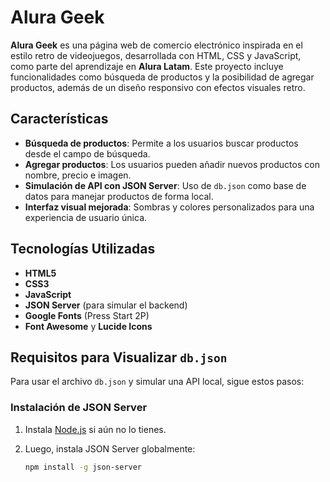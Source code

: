 # Alura Geek

**Alura Geek** es una página web de comercio electrónico inspirada en el estilo retro de videojuegos, desarrollada con HTML, CSS y JavaScript, como parte del aprendizaje en **Alura Latam**. Este proyecto incluye funcionalidades como búsqueda de productos y la posibilidad de agregar productos, además de un diseño responsivo con efectos visuales retro.

## Características

- **Búsqueda de productos**: Permite a los usuarios buscar productos desde el campo de búsqueda.
- **Agregar productos**: Los usuarios pueden añadir nuevos productos con nombre, precio e imagen.
- **Simulación de API con JSON Server**: Uso de `db.json` como base de datos para manejar productos de forma local.
- **Interfaz visual mejorada**: Sombras y colores personalizados para una experiencia de usuario única.

## Tecnologías Utilizadas

- **HTML5**
- **CSS3**
- **JavaScript**
- **JSON Server** (para simular el backend)
- **Google Fonts** (Press Start 2P)
- **Font Awesome** y **Lucide Icons**

## Requisitos para Visualizar `db.json`

Para usar el archivo `db.json` y simular una API local, sigue estos pasos:

### Instalación de JSON Server

1. Instala [Node.js](https://nodejs.org/) si aún no lo tienes.
2. Luego, instala JSON Server globalmente:

   ```bash
   npm install -g json-server

